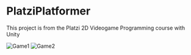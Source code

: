 # PlatziPlatformer
This project is from the Platzi 2D Videogame Programming course with Unity

![Game1](https://i.imgur.com/McHmkZR.png)
![Game2](https://i.imgur.com/anWwdwI.png)
